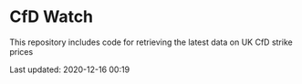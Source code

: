 # CfD Watch

This repository includes code for retrieving the latest data on UK CfD strike prices

Last updated: 2020-12-16 00:19
